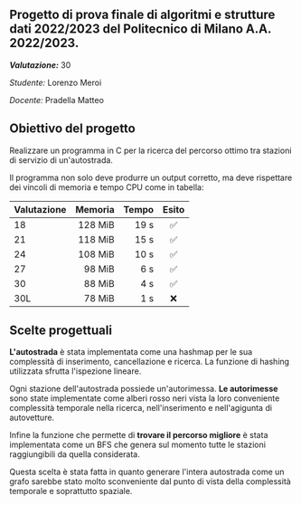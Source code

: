 ## Progetto di prova finale di algoritmi e strutture dati 2022/2023 del Politecnico di Milano A.A. 2022/2023.

***Valutazione:*** 30

*Studente:* Lorenzo Meroi

*Docente:* Pradella Matteo


## Obiettivo del progetto

Realizzare un programma in C per la ricerca del percorso ottimo tra stazioni di servizio di un'autostrada.

Il programma non solo deve produrre un output corretto, ma deve rispettare dei vincoli di memoria e tempo CPU come in tabella:

| Valutazione | Memoria | Tempo |       Esito        |
|-------------|--------:|------:|:------------------:|
| 18          | 128 MiB | 19 s  | :white_check_mark: |
| 21          | 118 MiB | 15 s  | :white_check_mark: |
| 24          | 108 MiB | 10 s  | :white_check_mark: |
| 27          |  98 MiB |  6 s  | :white_check_mark: |
| 30          |  88 MiB |  4 s  | :white_check_mark: |
| 30L         |  78 MiB |  1 s  |        :x:         |

## Scelte progettuali

**L'autostrada** è stata implementata come una hashmap per le sua complessità di inserimento, cancellazione e ricerca. La funzione di hashing utilizzata sfrutta l'ispezione lineare.

Ogni stazione dell'autostrada possiede un'autorimessa. **Le autorimesse** sono state implementate come alberi rosso neri vista la loro conveniente complessità temporale nella ricerca, nell'inserimento e nell'agigunta di autovetture.

Infine la funzione che permette di **trovare il percorso migliore** è stata implementata come un BFS che genera sul momento tutte le stazioni raggiungibili da quella considerata. 

Questa scelta è stata fatta in quanto generare l'intera autostrada come un grafo sarebbe stato molto sconveniente dal punto di vista della complessità temporale e soprattutto spaziale.
